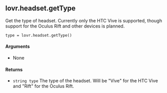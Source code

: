 <!--
category: reference
-->

lovr.headset.getType
---

Get the type of headset.  Currently only the HTC Vive is supported, though support for the Oculus
Rift and other devices is planned.

    type = lovr.headset.getType()

#### Arguments

- None

#### Returns

- `string type` The type of the headset.  Will be "Vive" for the HTC Vive and "Rift" for the Oculus
  Rift.
